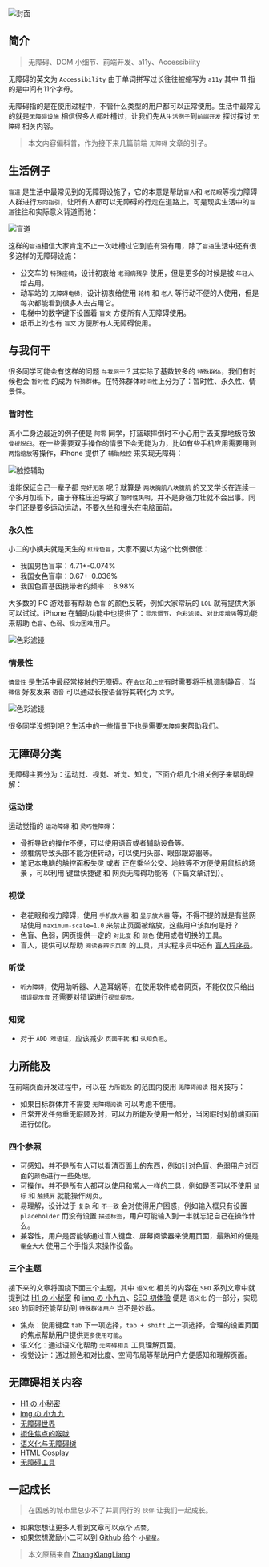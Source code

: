 <!-- # 无障碍世界 -->

![封面](../images/a11y-101/poster.png)

## 简介

> 无障碍、DOM 小细节、前端开发、a11y、Accessibility

无障碍的英文为 `Accessibility` 由于单词拼写过长往往被缩写为 `a11y` 其中 11 指的是中间有11个字母。

无障碍指的是在使用过程中，不管什么类型的用户都可以正常使用。生活中最常见的就是`无障碍设施` 相信很多人都吐槽过，让我们先从`生活例子`到`前端开发` 探讨探讨 `无障碍` 相关内容。

> 本文内容偏科普，作为接下来几篇前端 `无障碍` 文章的引子。

## 生活例子

`盲道` 是生活中最常见到的无障碍设施了，它的本意是帮助`盲人`和 `老花眼`等视力障碍人群进行`方向指引`，让所有人都可以无障碍的行走在道路上。可是现实生活中的`盲道`往往和实际意义背道而驰：

![盲道](../images/a11y-101/road.png)

这样的`盲道`相信大家肯定不止一次吐槽过它到底有没有用，除了`盲道`生活中还有很多这样的无障碍设施：

* 公交车的 `特殊座椅`，设计初衷给 `老弱病残孕` 使用，但是更多的时候是被 `年轻人` 给占用。
* 动车站的 `无障碍电梯`，设计初衷给使用 `轮椅` 和 `老人` 等行动不便的人使用，但是每次都能看到很多人去占用它。
* 电梯中的数字键下设置着 `盲文` 方便所有人无障碍使用。
* 纸币上的也有 `盲文` 方便所有人无障碍使用。

## 与我何干

很多同学可能会有这样的问题 `与我何干`？其实除了基数较多的 `特殊群体`，我们有时候也会 `暂时性` 的成为 `特殊群体`。在特殊群体`时间性`上分为了：暂时性、永久性、情景性。

### 暂时性

离小二身边最近的例子便是 `阿零` 同学，打篮球摔倒时不小心用手去支撑地板导致`骨折脱臼`。在一些需要双手操作的情景下会无能为力，比如有些手机应用需要用到 `两指缩放`等操作，iPhone 提供了 `辅助触控` 来实现无障碍：

![触控辅助](../images/a11y-101/touch.png)

谁能保证自己一辈子都 `完好无恙` 呢？就算是 `两块胸肌八块腹肌` 的叉叉学长在连续一个多月加班下，由于脊柱压迫导致了`暂时性失明`，并不是身强力壮就不会出事。同学们还是要多运动运动，不要久坐和埋头在电脑面前。

### 永久性

小二的小姨夫就是天生的 `红绿色盲`，大家不要以为这个比例很低：

* 我国男色盲率：4.71+-0.074%
* 我国女色盲率：0.67+-0.036%
* 我国色盲基因携带者的频率 ：8.98%

大多数的 PC 游戏都有帮助 `色盲` 的颜色反转，例如大家常玩的 `LOL` 就有提供大家可以试试。iPhone 在辅助功能中也提供了：`显示调节`、`色彩滤镜`、`对比度增强`等功能来帮助 `色盲`、`色弱`、`视力困难`用户。

![色彩滤镜](../images/a11y-101/color.png)

### 情景性

`情景性` 是生活中最经常接触的无障碍。在`会议`和`上班`有时需要将手机调制静音，当 `微信` 好友发来 `语音` 可以通过长按语音将其转化为 `文字`。

![色彩滤镜](../images/a11y-101/wechat.png)

很多同学没想到吧？生活中的一些情景下也是需要`无障碍`来帮助我们。

## 无障碍分类

无障碍主要分为：运动觉、视觉、听觉、知觉，下面介绍几个相关例子来帮助理解：

### 运动觉

运动觉指的 `运动障碍` 和 `灵巧性障碍`：

* 骨折导致的操作不便，可以使用语音或者辅助设备等。
* 颈椎病导致头部不能方便转动，可以使用头部、眼部跟踪器等。
* 笔记本电脑的触控面板失灵 或者 正在乘坐公交、地铁等不方便使用鼠标的场景 ，可以利用 键盘快捷键 和 网页无障碍功能等（下篇文章讲到）。

### 视觉

* 老花眼和视力障碍，使用 `手机放大器` 和 `显示放大器` 等，不得不提的就是有些网站使用 `maximum-scale=1.0` 来禁止页面被缩放，这些用户该如何是好？
* 色盲、色弱，网页提供一定的 `对比度` 和 `颜色` 使用或者切换的工具。
* 盲人，提供可以帮助 `阅读器辨识页面` 的工具，其实程序员中还有 [盲人程序员](https://www.zhihu.com/question/40378538)。

### 听觉

* `听力障碍`，使用助听器、人造耳蜗等，在使用软件或者网页，不能仅仅只给出 `错误提示音` 还需要对错误进行`视觉提示`。

### 知觉

* 对于 `ADD 难语证`，应该减少 `页面干扰` 和 `认知负担`。

## 力所能及

在前端页面开发过程中，可以在 `力所能及` 的范围内使用 `无障碍阅读` 相关技巧：

* 如果目标群体并不需要 `无障碍阅读` 可以考虑不使用。
* 日常开发任务重无暇顾及时，可以力所能及使用一部分，当闲暇时对前端页面进行优化。

### 四个参照

* 可感知，并不是所有人可以看清页面上的东西，例如针对色盲、色弱用户对页面的`颜色`进行一些处理。
* 可操作，并不是所有人都可以使用和常人一样的工具，例如是否可以不使用 `鼠标` 和 `触摸屏` 就能操作网页。
* 易理解，设计过于 `复杂` 和 `不一致` 会对使得用户困惑，例如输入框只有设置 `placeholder` 而没有设置 `描述标签`，用户可能输入到一半就忘记自己在操作什么。
* 兼容性，用户是否能够通过盲人键盘、屏幕阅读器来使用页面，最熟知的便是 `霍金大大` 使用三个手指头来操作设备。

### 三个主题

接下来的文章将围绕下面三个主题，其中 `语义化` 相关的内容在 `SEO` 系列文章中就提到过 [H1 の 小秘密](https://github.com/zhangxiangliang/30-seconds-for-everyday/blob/master/posts/heading.md) 和 [img の 小九九](https://github.com/zhangxiangliang/30-seconds-for-everyday/blob/master/posts/img-tag.md)、[SEO 初体验](https://github.com/zhangxiangliang/30-seconds-for-everyday/blob/master/posts/seo-101.md) 便是 `语义化` 的一部分，实现 `SEO` 的同时还能帮助到 `特殊群体用户` 岂不是妙哉。

* 焦点：使用键盘 `tab` 下一项选择，`tab + shift` 上一项选择，合理的设置页面的焦点帮助用户提供`更多使用可能`。
* 语义化：通过语义化帮助 `无障碍相关` 工具理解页面。
* 视觉设计：通过颜色和对比度、空间布局等帮助用户方便感知和理解页面。

## 无障碍相关内容

* [H1 の 小秘密](https://github.com/zhangxiangliang/30-seconds-for-everyday/blob/master/posts/heading.md)
* [img の 小九九](https://github.com/zhangxiangliang/30-seconds-for-everyday/blob/master/posts/img-tag.md)
* [无障碍世界](https://github.com/zhangxiangliang/30-seconds-for-everyday/blob/master/posts/a11y-101.md)
* [扼住焦点的喉咙](https://github.com/zhangxiangliang/30-seconds-for-everyday/blob/master/posts/a11y-foucs.md)
* [语义化与无障碍树](https://github.com/zhangxiangliang/30-seconds-for-everyday/blob/master/posts/a11y-tree.md)
* [HTML Cosplay](https://github.com/zhangxiangliang/30-seconds-for-everyday/blob/master/posts/a11y-aria.md)
* [无障碍工具](https://github.com/zhangxiangliang/30-seconds-for-everyday/blob/master/posts/a11y-tools.md)

## 一起成长

> 在困惑的城市里总少不了并肩同行的 `伙伴` 让我们一起成长。

* 如果您想让更多人看到文章可以点个 `点赞`。
* 如果您想激励小二可以到 [Github](https://github.com/zhangxiangliang/30-seconds-for-everyday) 给个 `小星星`。

> 本文原稿来自 [ZhangXiangLiang](https://github.com/zhangxiangliang)